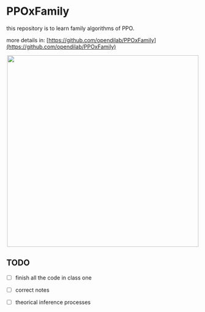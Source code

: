 # PPOxFamily
this repository is to learn family algorithms of PPO.

more details in: [https://github.com/opendilab/PPOxFamily](https://github.com/opendilab/PPOxFamily)

<div align="center">
    <a href="https://github.com/opendilab/PPOxFamily"><img width="500px" height="auto" src="https://github.com/opendilab/PPOxFamily/raw/main/assets/ppof_logo.png"></a>
</div>

## TODO
-[ ] finish all the code in class one
-[ ] correct notes
-[ ] theorical inference processes


